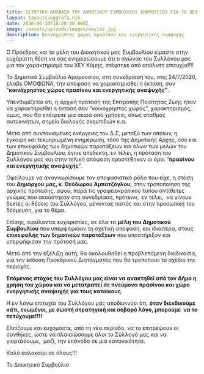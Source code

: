```yaml
---
title: ΙΣΤΟΡΙΚΗ ΑΠΟΦΑΣΗ ΤΟΥ ΔΗΜΟΤΙΚΟΥ ΣΥΜΒΟΥΛΙΟΥ ΑΜΑΡΟΥΣΙΟΥ ΓΙΑ ΤΟ ΧΕΥ ΚΥΜΗΣ
layout: layouts/eggrafa.njk
date: 2020-06-30T16:28:00.000Z
image: /assets/uploads/images/xey142.jpg
description: Κοινόχρηστος χώρος πρασίνου και ενεργητικής αναψυχής
---
```

Ο Πρόεδρος και τα μέλη του Διοικητικού μας Συμβουλίου είμαστε στην ευχάριστη θέση να σας ενημερώσουμε ότι ο αγώνας του Συλλόγου μας για τον χαρακτηρισμό του ΧΕΥ Κύμης, στέφτηκε από απόλυτη επιτυχία!!!!

Το Δημοτικό Συμβούλιο Αμαρουσίου, στη συνεδρίασή του, στις 24/7/2020, έλαβε ΟΜΟΦΩΝΑ, την απόφαση να χαρακτηρισθεί η έκταση, σαν "**κοινόχρηστος χώρος πρασίνου και ενεργητικής αναψυχής"**.

Υπενθυμίζεται ότι, η αρχική πρόταση της Επιτροπής Ποιότητας Ζωής ήταν να χαρακτηρισθεί η έκταση σαν "κοινόχρηστος χώρος", χαρακτηρισμός, όμως, που θα επέτρεπε μια σειρά από χρήσεις, όπως σταθμός αυτοκινήτων, σημείο διαλογής σκουπιδιών κ.α.

Μετά από συντονισμένες ενέργειες του Δ.Σ, μεταξύ των οποίων, η έγκαιρη και τεκμηριωμένη ενημέρωση, τόσο της Δημοτικής Αρχής, όσο και των επικεφαλής των δημοτικών παρατάξεων και όλων των μελών του Δημοτικού Συμβουλίου, έγινε αποδεκτή, εν τέλει, η πρόταση του Συλλόγου μας και στην τελική απόφαση προστέθηκαν οι όροι "**πρασίνου και ενεργητικής αναψυχής**".

Οφείλουμε να αναγνωρίσουμε τον αποφασιστικό ρόλο που είχε, η στάση του **Δημάρχου μας, κ. Θεόδωρου Αμπατζόγλου,** στην τροποποίηση της αρχικής πρότασης, αφού, παρά τις γραφειοκρατικού τύπου αντίθετες γνώμες που ακούστηκαν στη συνεδρίαση, πρότεινε, εν τέλει,  να γίνουν δεκτές οι θέσεις του Συλλόγου, μένοντας πιστός και στην προσωπική του δέσμευση, για το θέμα. 

Επίσης, οφείλονται ευχαριστίες, σε όλα τα **μέλη του Δημοτικού Συμβουλίου** που υπερψήφισαν τη σχετική απόφαση, και ιδιαίτερα, στους **επικεφαλής των δημοτικών παρατάξεων** που υποστήριξαν και υπερψήφισαν την πρότασή μας.

Μετά από την εξέλιξη αυτή, θα ακολουθηθεί η προβλεπόμενη διαδικασία, για την έκδοση Προεδρικού Διατάγματος που θα τροποποιεί το σχέδιο της περιοχής.

**Επόμενος στόχος του Συλλόγου μας είναι να ανακτηθεί από τον Δήμο η χρήση του χώρου και να μετατραπεί σε πνεύμονα πρασίνου και χώρο ενεργητικής αναψυχής για τους κατοίκους.**

Η εν λόγω επιτυχία του Συλλόγου μας αποδεικνύει ότι, **όταν διεκδικούμε κάτι, ενωμένοι, με σωστή στρατηγική και σοβαρό λόγο, μπορούμε  να το πετύχουμε!!!!**

Ελπίζουμε και ευχόμαστε, από τη νέα περίοδο, να το επιτρέψουν οι συνθήκες, ώστε να πλαισιώσουμε όλοι το Σύλλογό μας και να γιορτάσουμε,  μαζί, την επάνοδο σε μια κανονικότητα.

Καλό καλοκαίρι σε όλους!!!  

Το Διοικητικό Συμβούλιο